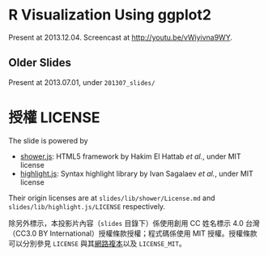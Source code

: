 # R Visualization Using ggplot2

Present at 2013.12.04. Screencast at <http://youtu.be/vWiyivna9WY>.


## Older Slides

Present at 2013.07.01, under `201307_slides/`

# 授權 LICENSE

The slide is powered by

- [shower.js]\: HTML5 framework by Hakim El Hattab *et al.*, under MIT license
- [highlight.js]\: Syntax highlight library by Ivan Sagalaev *et al.*, under MIT license

Their origin licenses are at `slides/lib/shower/License.md` and `slides/lib/highlight.js/LICENSE` respectively.

除另外標示，本投影片內容（`slides` 目錄下）係使用創用 CC 姓名標示 4.0 台灣（CC3.0 BY International）授權條款授權；程式碼係使用 MIT 授權。授權條款可以分別參見 `LICENSE` 與其[網路複本][LICENSE-LINK]以及 `LICENSE_MIT`。

[shower.js]: https://github.com/shower/shower
[highlight.js]: http://highlightjs.org/
[LICENSE-LINK]: http://creativecommons.org/licenses/by/4.0/deed.zh_TW
